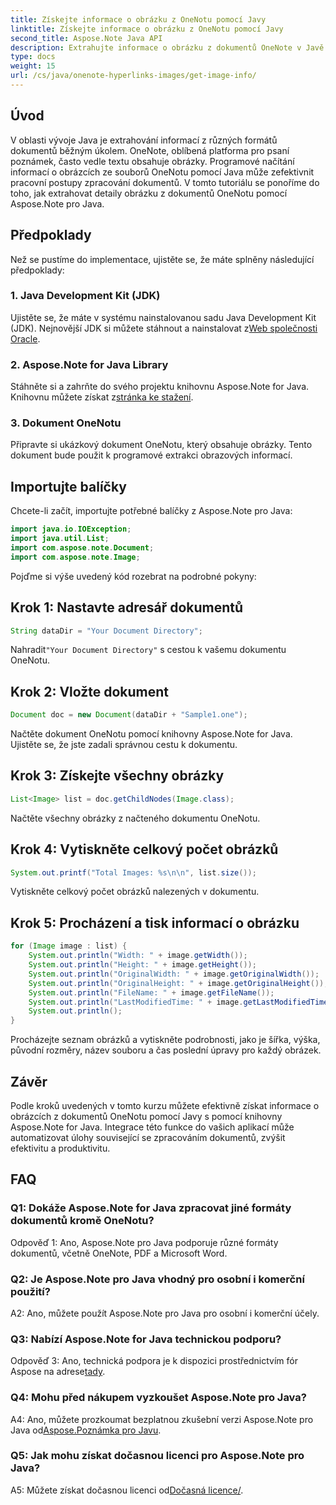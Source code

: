 ```yaml
---
title: Získejte informace o obrázku z OneNotu pomocí Javy
linktitle: Získejte informace o obrázku z OneNotu pomocí Javy
second_title: Aspose.Note Java API
description: Extrahujte informace o obrázku z dokumentů OneNote v Javě! Získejte rozměry obrázků, názvy souborů a další. Zahrnuty jednoduché kroky a příklady kódu. #OneNote #Java #Aspose
type: docs
weight: 15
url: /cs/java/onenote-hyperlinks-images/get-image-info/
---
```

## Úvod

V oblasti vývoje Java je extrahování informací z různých formátů dokumentů běžným úkolem. OneNote, oblíbená platforma pro psaní poznámek, často vedle textu obsahuje obrázky. Programové načítání informací o obrázcích ze souborů OneNotu pomocí Java může zefektivnit pracovní postupy zpracování dokumentů. V tomto tutoriálu se ponoříme do toho, jak extrahovat detaily obrázku z dokumentů OneNotu pomocí Aspose.Note pro Java.

## Předpoklady

Než se pustíme do implementace, ujistěte se, že máte splněny následující předpoklady:

### 1. Java Development Kit (JDK)

Ujistěte se, že máte v systému nainstalovanou sadu Java Development Kit (JDK). Nejnovější JDK si můžete stáhnout a nainstalovat z[Web společnosti Oracle](https://www.oracle.com/java/technologies/javase-jdk15-downloads.html).

### 2. Aspose.Note for Java Library

 Stáhněte si a zahrňte do svého projektu knihovnu Aspose.Note for Java. Knihovnu můžete získat z[stránka ke stažení](https://releases.aspose.com/note/java/).

### 3. Dokument OneNotu

Připravte si ukázkový dokument OneNotu, který obsahuje obrázky. Tento dokument bude použit k programové extrakci obrazových informací.

## Importujte balíčky

Chcete-li začít, importujte potřebné balíčky z Aspose.Note pro Java:

```java
import java.io.IOException;
import java.util.List;
import com.aspose.note.Document;
import com.aspose.note.Image;
```

Pojďme si výše uvedený kód rozebrat na podrobné pokyny:

## Krok 1: Nastavte adresář dokumentů

```java
String dataDir = "Your Document Directory";
```

 Nahradit`"Your Document Directory"` s cestou k vašemu dokumentu OneNotu.

## Krok 2: Vložte dokument

```java
Document doc = new Document(dataDir + "Sample1.one");
```

Načtěte dokument OneNotu pomocí knihovny Aspose.Note for Java. Ujistěte se, že jste zadali správnou cestu k dokumentu.

## Krok 3: Získejte všechny obrázky

```java
List<Image> list = doc.getChildNodes(Image.class);
```

Načtěte všechny obrázky z načteného dokumentu OneNotu.

## Krok 4: Vytiskněte celkový počet obrázků

```java
System.out.printf("Total Images: %s\n\n", list.size());
```

Vytiskněte celkový počet obrázků nalezených v dokumentu.

## Krok 5: Procházení a tisk informací o obrázku

```java
for (Image image : list) {
    System.out.println("Width: " + image.getWidth());
    System.out.println("Height: " + image.getHeight());
    System.out.println("OriginalWidth: " + image.getOriginalWidth());
    System.out.println("OriginalHeight: " + image.getOriginalHeight());
    System.out.println("FileName: " + image.getFileName());
    System.out.println("LastModifiedTime: " + image.getLastModifiedTime());
    System.out.println();
}
```

Procházejte seznam obrázků a vytiskněte podrobnosti, jako je šířka, výška, původní rozměry, název souboru a čas poslední úpravy pro každý obrázek.

## Závěr

Podle kroků uvedených v tomto kurzu můžete efektivně získat informace o obrázcích z dokumentů OneNotu pomocí Javy s pomocí knihovny Aspose.Note for Java. Integrace této funkce do vašich aplikací může automatizovat úlohy související se zpracováním dokumentů, zvýšit efektivitu a produktivitu.

## FAQ

### Q1: Dokáže Aspose.Note for Java zpracovat jiné formáty dokumentů kromě OneNotu?

Odpověď 1: Ano, Aspose.Note pro Java podporuje různé formáty dokumentů, včetně OneNote, PDF a Microsoft Word.

### Q2: Je Aspose.Note pro Java vhodný pro osobní i komerční použití?

A2: Ano, můžete použít Aspose.Note pro Java pro osobní i komerční účely.

### Q3: Nabízí Aspose.Note for Java technickou podporu?

 Odpověď 3: Ano, technická podpora je k dispozici prostřednictvím fór Aspose na adrese[tady](https://forum.aspose.com/c/note/28).

### Q4: Mohu před nákupem vyzkoušet Aspose.Note pro Java?

 A4: Ano, můžete prozkoumat bezplatnou zkušební verzi Aspose.Note pro Java od[Aspose.Poznámka pro Javu](https://releases.aspose.com/note/java/).

### Q5: Jak mohu získat dočasnou licenci pro Aspose.Note pro Java?
 
 A5: Můžete získat dočasnou licenci od[Dočasná licence/](https://purchase.aspose.com/temporary-license/).